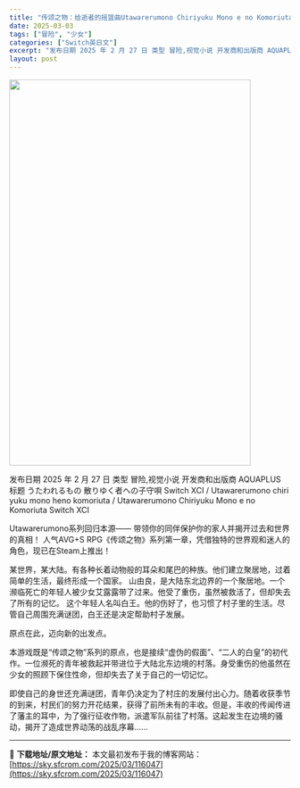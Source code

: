 ```yaml
---
title: "传颂之物：给逝者的摇篮曲Utawarerumono Chiriyuku Mono e no Komoriuta Switch XCI (v1.0.0)日文"
date: 2025-03-03
tags: ["冒险", "少女"]
categories: ["Switch英日文"]
excerpt: "发布日期 2025 年 2 月 27 日 类型 冒险,视觉小说 开发商和出版商 AQUAPLUS 标题 うたわれるもの 散りゆく者への子守唄 Switch XCI / Utawarerumono chiri yuku mono heno komoriuta / Utawarerumono Chiri&hellip;"
layout: post
---
```


<img class="aligncenter size-full wp-image-116044" src="https://sky.sfcrom.com/wp-content/uploads/2025/03/2025030302362957.webp" alt="" width="432" height="692" />

发布日期 2025 年 2 月 27 日
类型 冒险,视觉小说
开发商和出版商 AQUAPLUS
标题 うたわれるもの 散りゆく者への子守唄 Switch XCI / Utawarerumono chiri yuku mono heno komoriuta / Utawarerumono Chiriyuku Mono e no Komoriuta Switch XCI

Utawarerumono系列回归本源——
带领你的同伴保护你的家人并揭开过去和世界的真相！
人气AVG+S RPG《传颂之物》系列第一章，凭借独特的世界观和迷人的角色，现已在Steam上推出！

某世界，某大陆。有各种长着动物般的耳朵和尾巴的种族。他们建立聚居地，过着简单的生活，最终形成一个国家。
山由良，是大陆东北边界的一个聚居地。一个濒临死亡的年轻人被少女艾露露带了过来。他受了重伤，虽然被救活了，但却失去了所有的记忆。
这个年轻人名叫白王。他的伤好了，也习惯了村子里的生活。尽管自己周围充满谜团，白王还是决定帮助村子发展。

原点在此，迈向新的出发点。

本游戏既是“传颂之物”系列的原点，也是接续“虚伪的假面”、“二人的白皇”的初代作。一位濒死的青年被救起并带进位于大陆北东边境的村落。身受重伤的他虽然在少女的照顾下保住性命，但却失去了关于自己的一切记忆。

即使自己的身世还充满谜团，青年仍决定为了村庄的发展付出心力。随着收获季节的到来，村民们的努力开花结果，获得了前所未有的丰收。但是，丰收的传闻传进了藩主的耳中，为了强行征收作物，派遣军队前往了村落。这起发生在边境的骚动，揭开了造成世界动荡的战乱序幕……

---
📖 **下载地址/原文地址：** 本文最初发布于我的博客网站：[https://sky.sfcrom.com/2025/03/116047](https://sky.sfcrom.com/2025/03/116047)
